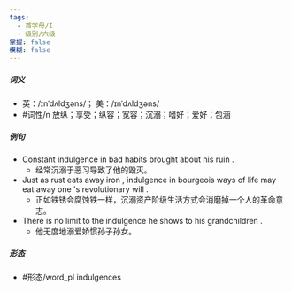 ```yaml
---
tags:
  - 首字母/I
  - 级别/六级
掌握: false
模糊: false
---
```

##### 词义
- 英：/ɪnˈdʌldʒəns/； 美：/ɪnˈdʌldʒəns/
- #词性/n  放纵；享受；纵容；宽容；沉溺；嗜好；爱好；包涵
##### 例句
- Constant indulgence in bad habits brought about his ruin .
	- 经常沉溺于恶习导致了他的毁灭。
- Just as rust eats away iron , indulgence in bourgeois ways of life may eat away one 's revolutionary will .
	- 正如铁锈会腐蚀铁一样，沉溺资产阶级生活方式会消磨掉一个人的革命意志。
- There is no limit to the indulgence he shows to his grandchildren .
	- 他无度地溺爱娇惯孙子孙女。
##### 形态
- #形态/word_pl indulgences
